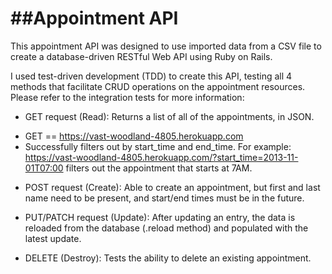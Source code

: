##Appointment API
=====================

This appointment API was designed to use imported data from a CSV file to create a database-driven RESTful Web API using Ruby on Rails.

I used test-driven development (TDD) to create this API, testing all 4 methods that facilitate CRUD operations on the appointment resources. Please refer to the integration tests for more information:

* GET request (Read): Returns a list of all of the appointments, in JSON.
 - GET == https://vast-woodland-4805.herokuapp.com
 - Successfully filters out by start_time and end_time. 
   For example: https://vast-woodland-4805.herokuapp.com/?start_time=2013-11-01T07:00 filters out the appointment       that starts at 7AM.
 
* POST request (Create): Able to create an appointment, but first and last name need to be present, and start/end times must be in the future.
 
* PUT/PATCH request (Update): After updating an entry, the data is reloaded from the database (.reload method) and populated with the latest update.

* DELETE (Destroy): Tests the ability to delete an existing appointment.








